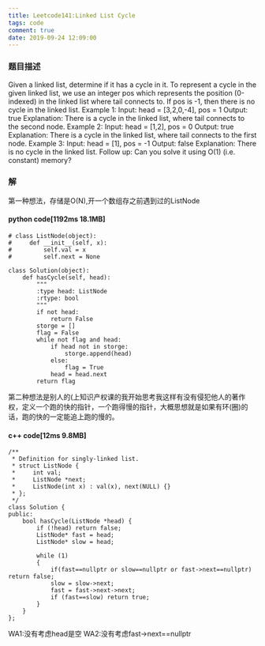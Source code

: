 ```yaml
---
title: Leetcode141:Linked List Cycle
tags: code
comment: true
date: 2019-09-24 12:09:00
---
```

### 题目描述
Given a linked list, determine if it has a cycle in it.
To represent a cycle in the given linked list, we use an integer pos which represents the position (0-indexed) in the linked list where tail connects to. If pos is -1, then there is no cycle in the linked list.
Example 1:
Input: head = [3,2,0,-4], pos = 1
Output: true
Explanation: There is a cycle in the linked list, where tail connects to the second node.
Example 2:
Input: head = [1,2], pos = 0
Output: true
Explanation: There is a cycle in the linked list, where tail connects to the first node.
Example 3:
Input: head = [1], pos = -1
Output: false
Explanation: There is no cycle in the linked list.
Follow up:
Can you solve it using O(1) (i.e. constant) memory?
### 解
第一种想法，存储是O(N),开一个数组存之前遇到过的ListNode
#### python code[1192ms 18.1MB]
```
# class ListNode(object):
#     def __init__(self, x):
#         self.val = x
#         self.next = None

class Solution(object):
    def hasCycle(self, head):
        """
        :type head: ListNode
        :rtype: bool
        """
        if not head:
            return False
        storge = []
        flag = False
        while not flag and head:
            if head not in storge:
                storge.append(head)
            else:
                flag = True
            head = head.next
        return flag
```
第二种想法是别人的(上知识产权课的我开始思考我这样有没有侵犯他人的著作权，定义一个跑的快的指针，一个跑得慢的指针，大概思想就是如果有环(圈)的话，跑的快的一定能追上跑的慢的。
#### c++ code[12ms 9.8MB]
```
/**
 * Definition for singly-linked list.
 * struct ListNode {
 *     int val;
 *     ListNode *next;
 *     ListNode(int x) : val(x), next(NULL) {}
 * };
 */
class Solution {
public:
    bool hasCycle(ListNode *head) {
        if (!head) return false;
        ListNode* fast = head;
        ListNode* slow = head;
        
        while (1)
        {
            if(fast==nullptr or slow==nullptr or fast->next==nullptr) return false;
            slow = slow->next;
            fast = fast->next->next;
            if (fast==slow) return true;
        }
    }
};
```
WA1:没有考虑head是空
WA2:没有考虑fast->next==nullptr
